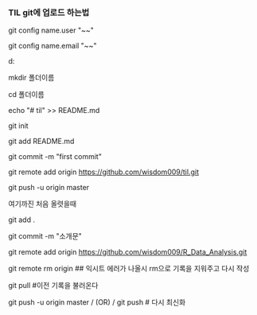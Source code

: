 ### TIL git에 업로드 하는법

git config name.user "~~"

git config name.email "~~"

d:

mkdir 폴더이름

cd 폴더이름

echo "# til" >> README.md

git init

git add README.md

git commit -m "first commit"

git remote add origin https://github.com/wisdom009/til.git   

git push -u origin master

여기까진 처음 올렷을때


git add .

git commit -m "소개문"

git remote add origin https://github.com/wisdom009/R_Data_Analysis.git

git remote rm origin ## 익시트 에러가 나올시 rm으로 기록을 지워주고 다시 작성

git pull #이전 기록을 불러온다

git push -u origin master  / (OR) /  git push   # 다시 최신화
